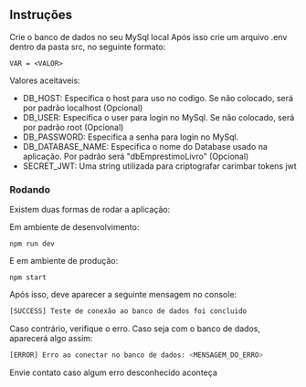 ## Instruções

Crie o banco de dados no seu MySql local
Após isso crie um arquivo .env dentro da pasta src, no seguinte formato:

```
VAR = <VALOR>
```

Valores aceitaveis:

- DB_HOST: Especifica o host para uso no codigo. Se não colocado, será por padrão localhost (Opcional)
- DB_USER: Especifica o user para login no MySql. Se não colocado, será por padrão root (Opcional)
- DB_PASSWORD: Especifica a senha para login no MySql.
- DB_DATABASE_NAME: Especifica o nome do Database usado na aplicação. Por padrão será "dbEmprestimoLivro" (Opcional)
- SECRET_JWT: Uma string utilizada para criptografar carimbar tokens jwt

### Rodando

Existem duas formas de rodar a aplicação:

Em ambiente de desenvolvimento:
```
npm run dev
```

E em ambiente de produção:
```
npm start
```

Após isso, deve aparecer a seguinte mensagem no console:
```sh
[SUCCESS] Teste de conexão ao banco de dados foi concluido
```

Caso contrário, verifique o erro. Caso seja com o banco de dados, aparecerá algo assim:
```sh
[ERROR] Erro ao conectar no banco de dados: <MENSAGEM_DO_ERRO>
```

Envie contato caso algum erro desconhecido aconteça